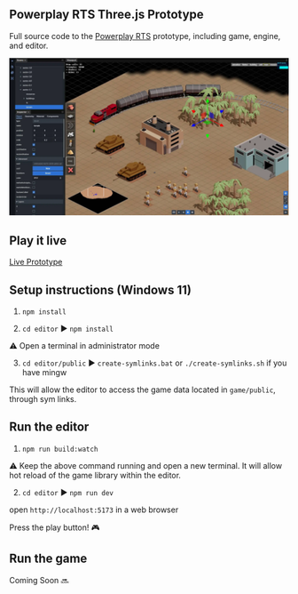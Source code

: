 ## Powerplay RTS Three.js Prototype

Full source code to the <a href="https://powerplayrts.com" target="_blank">Powerplay RTS</a> prototype, including game, engine, and editor.

![Thumbnail](/powerplay-threejs.webp)

## Play it live

<a href="https://powerplayrts.com/prototype/" target="_blank">Live Prototype</a>

## Setup instructions (Windows 11)

1. `npm install`

2. `cd editor` ▶️ `npm install`

:warning: Open a terminal in administrator mode

3. `cd editor/public` ▶️ `create-symlinks.bat` or `./create-symlinks.sh` if you have mingw

This will allow the editor to access the game data located in `game/public`, through sym links.

## Run the editor

1. `npm run build:watch`

:warning: Keep the above command running and open a new terminal. It will allow hot reload of the game library within the editor.

2. `cd editor` ▶️ `npm run dev`

open `http://localhost:5173` in a web browser

Press the play button! 🎮

## Run the game

Coming Soon 🔜

